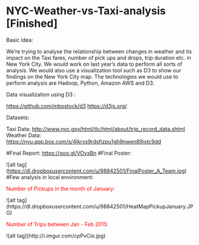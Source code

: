# NYC-Weather-vs-Taxi-analysis [Finished]
Basic Idea:

We’re trying to analyse the relationship between changes in weather and its impact on the Taxi fares,
number of pick ups and drops, trip duration etc. in New York City. 
We would work on last year’s data to perform all sorts of analysis.
We would also use a visualization tool such as D3 to show our findings on the New York City map.
The technologies we would use to perform analysis are Hadoop, Python, Amazon AWS and D3.

Data visualization using D3 :

https://github.com/mbostock/d3
https://d3js.org/

Datasets:

Taxi Data: http://www.nyc.gov/html/tlc/html/about/trip_record_data.shtml
Weather Data: https://nyu.app.box.com/s/4lkrxs9rdsfjzpu1gh9nwen89jxtc9dd

#Final Report: https://goo.gl/VOvxBn
#Final Poster: 

![alt tag] (https://dl.dropboxusercontent.com/u/98842501/FinalPoster_A_Team.jpg)
#Few analysis in local environment:

<p style='color:red'>Number of Pickups in the month of January:</p>
![alt tag](https://dl.dropboxusercontent.com/u/98842501/HeatMapPickupJanuary.JPG)

<p style='color:red'>Number of Trips between Jan - Feb 2015:</p>
![alt tag](http://i.imgur.com/cpPvCio.jpg)


